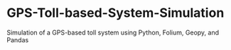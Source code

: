 # GPS-Toll-based-System-Simulation
Simulation of a GPS-based toll system using Python, Folium, Geopy, and Pandas
